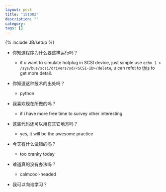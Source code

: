 ```yaml
---
layout: post
title: "151002"
description: ""
category: 
tags: []
---
```

{% include JB/setup %}

* 你知道程序为什么要这样运行吗？
  * if u want to simulate hotplug in SCSI device, just simple use `echo 1 > /sys/bus/scsi/drivers/sd/<SCSI-ID>/delete`, u can refet to [this](https://www.ibm.com/developerworks/community/wikis/home?lang=en#!/wiki/Power%20Systems/page/SCSI%20-%20Hot%20add,%20remove,%20rescan%20of%20SCSI%20devices) to get more detail.

* 你知道这种技术的出处吗？
  * python

* 我喜欢现在所做的吗？
  * if i have more free time to survey other interesting.

* 这些代码还可以用在其它地方吗？
  * yes, it will be the awesome practice

* 今天有什么做错的吗？
  * too cranky today

* 难道真的没有办法吗？
  * calmcool-headed 

* 我可以向谁学习？
 
